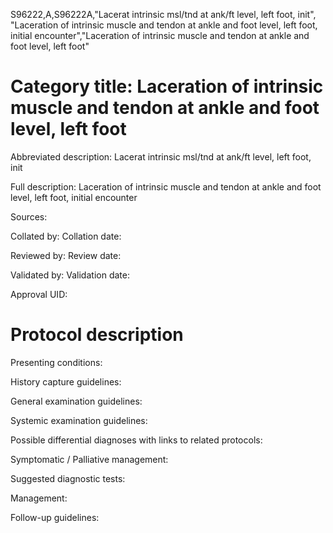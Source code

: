 S96222,A,S96222A,"Lacerat intrinsic msl/tnd at ank/ft level, left foot, init", "Laceration of intrinsic muscle and tendon at ankle and foot level, left foot, initial encounter","Laceration of intrinsic muscle and tendon at ankle and foot level, left foot"
# Category title: Laceration of intrinsic muscle and tendon at ankle and foot level, left foot

Abbreviated description: Lacerat intrinsic msl/tnd at ank/ft level, left foot, init

Full description: Laceration of intrinsic muscle and tendon at ankle and foot level, left foot, initial encounter

Sources:

Collated by:
Collation date:

Reviewed by:
Review date:

Validated by:
Validation date:

Approval UID:

# Protocol description

Presenting conditions:

History capture guidelines:

General examination guidelines:

Systemic examination guidelines:

Possible differential diagnoses with links to related protocols:

Symptomatic / Palliative management:

Suggested diagnostic tests:

Management:

Follow-up guidelines:
